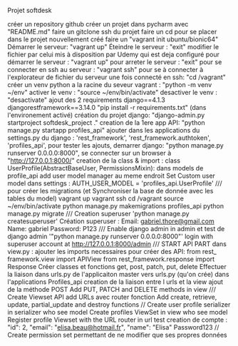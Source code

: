 Projet softdesk

créer un repository github
créer un projet dans pycharm avec "README.md"
faire un gitclone ssh du projet
faire un cd pour se placer dans le projet nouvellement créé
faire un "vagrant init ubuntu/bionic64"
Démarrer le serveur: "vagrant up"
Éteindre le serveur : "exit"
modifier le fichier par celui mis à disposition par Udemy qui est deja configuré
pour démarrer le serveur : "vagrant up"
pour arreter le serveur : "exit"
pour se connecter en ssh au serveur : "vagrant ssh"
pour se à connecter à l'explorateur de fichier du serveur une fois connecté en ssh: "cd /vagrant"
créer un venv python a la racine du seveur vagrant : "python -m venv ~/env"
activer le venv : "source ~/env/bin/activate"
desactiver le venv : "desactivate"
ajout des 2 requirements 
django==4.1.3
djangorestframework==3.14.0
"pip install -r requirements.txt" (dans l'environement activé)
création du projet django: "django-admin.py startproject softdesk_project ."
creation de la 1ere app API: "python manage.py startapp profiles_api"
ajouter dans les applications du settings.py du django :
    'rest_framework',
    'rest_framework.authtoken',
    'profiles_api',
pour tester les ajouts, demarrer django: "python manage.py runserver 0.0.0.0:8000", se connecter sur un browser à "http://127.0.0.1:8000/"
creation de la class & import : class UserProfile(AbstractBaseUser, PermissionsMixin): dans models de profile_api
add user model manager au meme endroit
Set Custom user model dans settings : AUTH_USER_MODEL = 'profiles_api.UserProfile'
///
pour créer les migrations (et Synchroniser la base de donnée avec les tables du model)
vagrant up
vagrant ssh
cd /vagrant
source ~/env/bin/activate
python manage.py makemigrations profiles_api
python manage.py migrate
///
Creation superuser 'python manage.py createsuperuser'
Création superuser : 
Email: gabriel.thore@gmail.com
Name: gabriel
Password: P123
///
Enable django admin in admin 
et test de django admin '"python manage.py runserver 0.0.0.0:8000"'
login with superuser account at http://127.0.0.1:8000/admin
///
START API PART 
dans view.py : ajouter les imports necessaires pour créer des API:
from rest_ framework.view import APIView
from rest_framework.response import Response
Créer classes et fonctions get, post, patch, put, delete
Effectuer la liaison dans urls.py de l'applicaiton master vers urls.py (qu'on crée) dans l'applications Profiles_api
creation de la liaison entre l urls et la view
ajout de la méthode POST
Add PUT, PATCH and DELETE methods in view
///
Create Viewset API
add URLs avec router fonction
Add create, retrieve, update, partial_update and destroy functions
//
Create user profile serializer in serializer who see model
Create profiles ViewSet in view who see model
Register profile Viewset with the URL router in url
test creation de compte : 
"id": 2,
"email": "elisa.beau@hotmail.fr",
"name": "Elisa"
Password123
//
Create permission set permettant de ne modifier que ses propres données